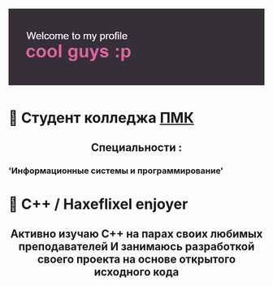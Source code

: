 # ![](https://github.com/k11sann/k11sann/blob/main/header.png) 
<h1 align="left">🌷 Cтудент колледжа <a href="https://sielom.ru/pytach-college/sveden">ПМК</a></h1>
<h2 align="center">Специальности :</h2>
<h3>'Информационные системы и программирование'</h3>
<h1 align="left">🌷 C++ / Haxeflixel enjoyer</h1>
<h2 align="center">Активно изучаю C++ на парах своих любимых преподавателей 
И занимаюсь разработкой своего проекта на основе открытого исходного кода</h2>

<!---
k11sann/k11sann is a ✨ special ✨ repository because its `README.md` (this file) appears on your GitHub profile.
You can click the Preview link to take a look at your changes.
--->
